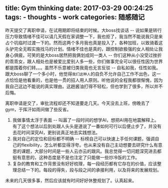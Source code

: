 title: Gym thinking
date: 2017-03-29 00:24:25
tags:
    - thoughts
    - work
categories: 随感随记
---

昨天提交了离职申请，在试用期即将结束的时候。大boss找谈话 -- 说如果是转行压力导致情绪不佳可以请几天假在家调整一下，我也拒了，我当然不能说我只是来占个坑临时过渡一下的。然而这两个多月我也真是投入了，各种加班，以致骑着这头驴完全无暇实施找马的计划。情绪不佳也是真的，跟控制欲极强的女人相处让我身心俱疲。可笑的是大boss居然把我俩划成同一类人 -- 你们这种从小没受过挫折的乖乖女，跟人相处也是被爱比爱别人多一些，你们做事完全可以很任性因为世界都是围着你们转。。。虽然不乐意被归类我竟也无言反驳 -- 自私如我，任性如我。跟大boss聊了一个多小时，他觉得`我们这种人`的自负不允许自己工作不出色，这一点恰恰是他看重的，也是他一贯的招人用人原则。听他说的全程我都很惭愧，因为我自己这边不能说的真实理由。这趟酱油打得不轻松，但也学到了很多，所以并不后悔。

离职申请是交了，审批流程却还不知道要走几天。今天没去上班，傍晚去了gym，于挥汗如雨间做了些反省。
1. 我做事情太浮于表面 -- 叫嚣了一段时间的想学AI，想把AI用在地震解释上。有了这个想法以后到处跟人头头是道说了一番如何可行以后便止步了，并没有去花时间深究AI，更别说真正地去实践想法。
2. 我对自己的定位和目标都不明确 -- 标榜自己可以快速上手任何课题，强调自己的flexibility，怎么听都显得浮夸。也从来没有自己主动想要去研究什么有意思的课题，大部分时间是一些人云亦云的跟风。我总觉得一切问题深究进去都挺有意思的，这种态度是不是也注定了只能做一些炒冷饭的工作。
3. 复杂的教育和工作背景没有好好梳理，每一段经历都有它存在的价值，应该整理总结一下的。每段的得失，段与段之间的承接利用，以及将来的发展规划。

未来的几天很多事，然后应该就有时间好好休整规划了。认真起来。        
